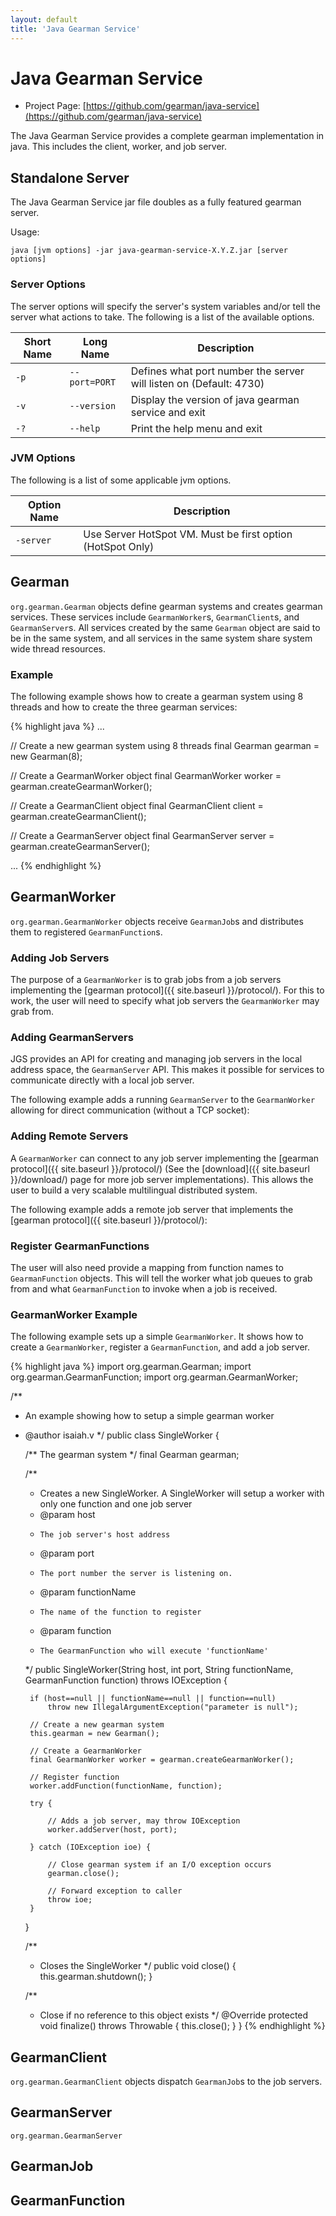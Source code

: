 ```yaml
---
layout: default
title: 'Java Gearman Service'
---
```


# Java Gearman Service

 * Project Page: [https://github.com/gearman/java-service](https://github.com/gearman/java-service)

The Java Gearman Service provides a complete gearman implementation in java. This includes the client, worker, and job server.

## Standalone Server

The Java Gearman Service jar file doubles as a fully featured gearman server.

Usage:

`java [jvm options] -jar java-gearman-service-X.Y.Z.jar [server options]`

### Server Options

The server options will specify the server's system variables and/or tell the server what actions to take. The following is a list of the available options.

| Short Name | Long Name     | Description                                                        |
| ---------- | ------------- | -------------------------------------------------------------------|
| `-p`       | `--port=PORT` | Defines what port number the server will listen on (Default: 4730) |
| `-v`       | `--version`   | Display the version of java gearman service and exit               |
| `-?`       | `--help`      | Print the help menu and exit                                       |

### JVM Options

The following is a list of some applicable jvm options.

| Option Name | Description                                                |
| ----------- | -----------------------------------------------------------|
| `-server`   | Use Server HotSpot VM. Must be first option (HotSpot Only) |

## Gearman

`org.gearman.Gearman` objects define gearman systems and creates gearman
services. These services include `GearmanWorker`s, `GearmanClient`s,
and `GearmanServer`s. All services created by the same `Gearman` object
are said to be in the same system, and all services in the same system
share system wide thread resources.

### Example

The following example shows how to create a gearman system using 8 threads
and how to create the three gearman services:

{% highlight java %}
...

// Create a new gearman system using 8 threads
final Gearman gearman = new Gearman(8);

// Create a GearmanWorker object
final GearmanWorker worker = gearman.createGearmanWorker();

// Create a GearmanClient object
final GearmanClient client = gearman.createGearmanClient();

// Create a GearmanServer object
final GearmanServer server = gearman.createGearmanServer();

...
{% endhighlight %}

## GearmanWorker

`org.gearman.GearmanWorker` objects receive `GearmanJob`s and distributes them
to registered `GearmanFunction`s.

### Adding Job Servers

The purpose of a `GearmanWorker` is to grab jobs from a job servers implementing
the [gearman protocol]({{ site.baseurl }}/protocol/). For this to work, the user
will need to specify what job servers the `GearmanWorker` may grab from.

### Adding GearmanServers

JGS provides an API for creating and managing job servers in the local address
space, the `GearmanServer` API. This makes it possible for services to
communicate directly with a local job server.

The following example adds a running `GearmanServer` to the `GearmanWorker`
allowing for direct communication (without a TCP socket):

### Adding Remote Servers

A `GearmanWorker` can connect to any job server implementing the
[gearman protocol]({{ site.baseurl }}/protocol/) (See the
[download]({{ site.baseurl }}/download/) page for more job server
implementations).  This allows the user to build a very scalable
multilingual distributed system.

The following example adds a remote job server that implements the
[gearman protocol]({{ site.baseurl }}/protocol/):

### Register GearmanFunctions

The user will also need provide a mapping from function names to
`GearmanFunction` objects. This will tell the worker what job queues to grab
from and what `GearmanFunction` to invoke when a job is received.

### GearmanWorker Example

The following example sets up a simple `GearmanWorker`. It shows how to create
a `GearmanWorker`, register a `GearmanFunction`, and add a job server.

{% highlight java %}
import org.gearman.Gearman;
import org.gearman.GearmanFunction;
import org.gearman.GearmanWorker;

/**
 * An example showing how to setup a simple gearman worker
 * @author isaiah.v
 */
public class SingleWorker {

    /** The gearman system */
    final Gearman gearman;

    /**
     * Creates a new SingleWorker. A SingleWorker will setup a worker with only one function and one job server
     * @param host
     *     The job server's host address
     * @param port
     *     The port number the server is listening on.
     * @param functionName
     *     The name of the function to register
     * @param function
     *     The GearmanFunction who will execute 'functionName'
     */
    public SingleWorker(String host, int port, String functionName, GearmanFunction function) throws IOException {

        if (host==null || functionName==null || function==null)
            throw new IllegalArgumentException("parameter is null");

        // Create a new gearman system
        this.gearman = new Gearman();

        // Create a GearmanWorker
        final GearmanWorker worker = gearman.createGearmanWorker();

        // Register function
        worker.addFunction(functionName, function);

        try {

            // Adds a job server, may throw IOException
            worker.addServer(host, port);

        } catch (IOException ioe) {

            // Close gearman system if an I/O exception occurs
            gearman.close();

            // Forward exception to caller
            throw ioe;
        }

    }

    /**
     * Closes the SingleWorker
     */
    public void close() {
        this.gearman.shutdown();
    }

    /**
     * Close if no reference to this object exists
     */
    @Override
    protected void finalize() throws Throwable {
        this.close();
    }
}
{% endhighlight %}

## GearmanClient

`org.gearman.GearmanClient` objects dispatch `GearmanJob`s to the job servers.

## GearmanServer

`org.gearman.GearmanServer`

## GearmanJob

## GearmanFunction
